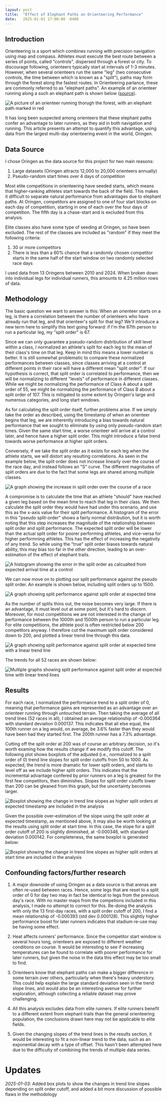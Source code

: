 ```yaml
---
layout: post
title:  "Effect of Elephant Paths on Orienteering Performance"
date:   2025-01-01 17:00:00 -0400
---
```


## Introduction

Orienteering is a sport which combines running with precision navigation using map and compass. Athletes must execute the best route between a series of points, called "controls", dispersed through a forest or city. To discourage following, orienteers typically start at intervals of 1-3 minutes. However, when several orienteers run the same "leg" (two consecutive controls, the time between which is known as a "split"), paths may form through the forest along the fastest routes. In Orienteering parlance, these are commonly referred to as "elephant paths". An example of an orienteer running along a such an elephant path is shown below ([source](https://www.youtube.com/watch?v=RCwUTS2NkPQ)).

![A picture of an orienteer running thorugh the forest, with an elephant path marked in red]({{site.baseurl}}/assets/images/oringen_2015_elephant_trails.png)

It has long been suspected among orienteers that these elephant paths confer an advantage to later runners, as they aid in both navigation and running. This article presents an attempt to quantify this advantage, using data from the largest multi-day orienteering event in the world, Oringen.

## Data Source

I chose Oringen as the data source for this project for two main reasons:

1. Large datasets (Oringen attracts 12,000 to 20,000 orienteers annually)
2. Pseudo-random start times over 4 days of competition

Most elite competitions in orienteering have seeded starts, which means that higher-ranking athletes start towards the back of the field. This makes it difficult to separate natural performance from advantages due to elephant paths. At Oringen, competitors are assigned to one of four start blocks on each day of competition, starting in one of each over the four days of competition. The fifth day is a chase-start and is excluded from this analysis.

Elite classes also have some type of seeding at Oringen, so have been excluded. The rest of the classes are included as "random" if they meet the following criteria:

1. 30 or more competitors
2. There is less than a 60% chance that a randomly chosen competitor starts in the same half of the start window on two randomly selected race days

I used data from 13 Oringens between 2010 and 2024. When broken down into individual legs for individual runners, this amounts to 4.25 million rows of data.

## Methodology

The basic question we want to answer is this: When an orienteer starts on a leg, is there a correlation between the number of orienteers who have already run that leg, and that orienteer's split for that leg? We'll introduce a new term here to simplify this text going forward: if I'm the 67th person to run a particular leg, my "split order" is 67.

Since we can only guarantee a pseudo-random distribution of skill level within a class, I normalized an athlete's split for each leg to the mean of their class's time on that leg. Keep in mind this means a lower number is better. It is still somewhat problematic to compare these normalized performances between classes, since classes arriving at a control at different points in their race will have a different mean "split order". If our hypothesis is correct, that split order is correlated to performance, then we will be normalizing to different "levels" of performance in different classes. While we might be normalizing the performance of Class A about a split order of 55, we might be normalizing the performance of Class B about a split order of 107. This is mitigated to some extent by Oringen's large and numerous categories, and long start windows.

As for calculating the split order itself, further problems arise. If we simply take the order as described, using the timestamp of when an orienteer begins that leg, we are inherently introducing a bias towards natural performance that we sought to eliminate by using only pseudo-random start times. Given the same start time, a worse orienteer will arrive at a control later, and hence have a higher split order. This might introduce a false trend towards worse performance at higher split orders. 

Conversely, if we take the split order as it exists for each leg when the athlete starts, we will distort any resulting correlations. As seen in the example below, the split order does not increase linearly over the course of the race day, and instead follows an "S" curve. The different magnitudes of split orders are due to the fact that some legs are shared among multiple classes.

![A graph showing the increase in split order over the course of a race]({{site.baseurl}}/assets/images/oringen_split_order_vs_time_example.png)

A compromise is to calculate the time that an athlete "should" have reached a given leg based on the mean time to reach that leg in their class. We then calculate the split order they would have had under this scenario, and use this as the x-axis value for their split performance. A histogram of the error in this "pseudo split-order" shows a fairly normal distribution, but it is worth noting that this step increases the magnitude of the relationship between split order and split performance. The expected split order will be lower than the actual split order for poorer performing athletes, and vice-versa for higher performning athletes. This has the effect of increasing the negativity of any trend. So while using the "true" split order biases towards natural ability, this may bias too far in the other direction, leading to an over-estimation of the effect of elephant trails.

![A histogram showing the error in the split order as calcualted from expected arrival time at a control]({{site.baseurl}}/assets/images/oringen_hist_split_order_error.png)

We can now move on to plotting our split performance against the pseudo split order. An example is shown below, including split orders up to 1500. 

![A graph showing split performance against split order at expected time]({{site.baseurl}}/assets/images/oringen_perf_vs_split_order_example.png)

As the number of splits thins out, the noise becomes very large. If there is an advantage, it must level out at some point, but it's hard to discern. Moreover, for most competitions we are not interested in the change of performance between the 1000th and 1500th person to run a particular leg. For elite competitions, the athlete pool is often restricted below 200 competitors anyway. I therefore cut the maximum split order considered down to 200, and plotted a linear trend line through this data.

![A graph showing split performance against split order at expected time with a linear trend line]({{site.baseurl}}/assets/images/oringen_perf_vs_split_order_trend.png)

The trends for all 52 races are shown below:

![Multiple graphs showing split performance against split order at expected time with linear trend lines]({{site.baseurl}}/assets/images/oringen_all_trends.png)

## Results

For each race, I normalized the performance trend to a split order of 0, meaning that performance gains are represented as an advantage over an orienteer running through untouched terrain. Then taking the average of all trend lines (52 races in all), I obtained an average relationship of -0.000364 with standard deviation 0.000137. This indicates that all else equal, the 100th runner on a leg would, on average, be 3.6% faster than they would have been had they started first. The 200th runner has a 7.3% advantage.

Cutting off the split order at 200 was of course an arbitrary decision, so it's worth examing how the results change if we modify this cutoff. The following plot shows boxplots of the adjusted (i.e., normalized to a split order of 0) trend line slopes for split order cutoffs from 50 to 1000. As expected, the trend is more dramatic for lower split orders, and starts to level off as we include higher split orders. This indicates that the incremental advantage confered by prior runners on a leg is greatest for the first few competitors, then diminishes. Slopes for split order cutoffs lower than 200 can be gleaned from this graph, but the uncertainty becomes larger.

![Boxplot showing the change in trend line slopes as higher split orders at expected timestamp are included in the analysis]({{site.baseurl}}/assets/images/oringen_trends_boxplot_expected_timestamp.png)

Given the possible over-estimation of the slope using the split order at expected timestamp, as mentioned above, it may also be worth looking at the results using split order at start time. In this case, the slope for a split order cutoff of 200 is slightly diminished, at -0.000346, with standard deviation 0.000142. For completeness, the same boxplot is generated below:

![Boxplot showing the change in trend line slopes as higher split orders at start time are included in the analysis]({{site.baseurl}}/assets/images/oringen_trends_boxplot_start_time.png)

## Confounding factors/further research

1. A major downside of using Oringen as a data source is that arenas are often re-used between races. Hence, some legs that are reset to a split order of 0 for day two may in fact be identical to legs from the previous day's race. With no master maps from the competions included in this analysis, I made no attempt to correct for this. Re-doing the analysis with only the 13 first-day races, with a split order cutoff of 200, I find a mean relationship of -0.000393 (std dev 0.000128). This slightly higher performance boost for later runners indicates that stadium re-use may be having some effect.

2. Heat affects runners' performance. Since the competitor start window is several hours long, orienteers are exposed to different weather conditions on course. It would be interesting to see if increasing temperatures can be found to correlate with poorer performance for later runners, but given the noise in the data this effect may be too small to find.

3. Orienteers know that elephant paths can make a bigger difference in some terrain over others, particularly when there's heavy understory. This could help explain the large standard deviation seen in the trend slope lines, and would also be an interesting avenue for further exploration, although collecting a reliable dataset may prove challenging.

4. All this analysis excludes data from elite runners. If elite runners benefit to a different extent from elephant trails than the general orienteering population, the conclusions drawn here may not be applicable to elite fields.

5. Given the changing slopes of the trend lines in the results section, it would be interesting to fit a non-linear trend to the data, such as an exponential decay with a type of offset. This hasn't been attempted here due to the difficulty of combining the trends of multiple data series.

# Updates
*2025-01-03*: Added box plots to show the changes in trend line slopes depending on split order cutoff, and added a bit more discussion of possible flaws in the methodology
